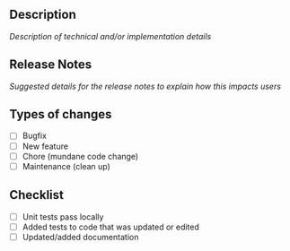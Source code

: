 ## Description

_Description of technical and/or implementation details_

## Release Notes

_Suggested details for the release notes to explain how this impacts users_

## Types of changes

- [ ] Bugfix
- [ ] New feature
- [ ] Chore (mundane code change)
- [ ] Maintenance (clean up)

## Checklist

- [ ] Unit tests pass locally
- [ ] Added tests to code that was updated or edited
- [ ] Updated/added documentation
